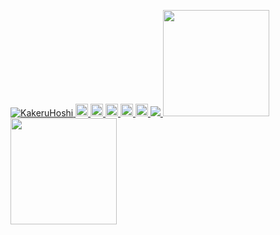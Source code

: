 <p align="left"> 
  <a href="https://github.com/KakeruHoshi/KakeruHoshi/">
    <img src="https://komarev.com/ghpvc/?username=KakeruHoshi" alt="KakeruHoshi" />
  </a>
  <a href="http://twitter.com/KakeruHoshi">
    <img height="20" src="https://img.shields.io/twitter/follow/KakeruHoshi?label=Twitter&logo=twitter&style=flat" />
  </a>
  <a href="https://github.com/KakeruHoshi">
    <img height="20" src="https://img.shields.io/github/followers/KakeruHoshi?label=follow&logo=github&style=flat" />
  </a>
  <a href="https://www.reddit.com/user/KakeruHoshi">
    <img height="20" src="https://img.shields.io/reddit/user-karma/combined/KakeruHoshi?label=Reddit&logo=reddit&style=flat" />
  </a>
  <a href="https://stackoverflow.com/users/5720201/KakeruHoshi">
    <img height="20" src="https://img.shields.io/stackexchange/stackoverflow/r/5720201?label=StackOverflow&logo=stack-overflow&style=flat" />
  </a>
  <a href="http://qiita.com/KakeruHoshi">
    <img height="20" src="https://qiita-badge.apiapi.app/s/KakeruHoshi/posts.svg" />
  </a>
  <//qiita.com/KakeruHoshi">
  </a>
  <a href="https://github.com/KakeruHoshi">
    <img src="https://github-profile-trophy.vercel.app/?username=KakeruHoshi&theme=onedark&column=7" />
  </a>
  <img height="170px" src="https://github-readme-stats.vercel.app/api?username=KakeruHoshi&count_private=true&show_icons=true&theme=dracula" /><img height="170px" src="https://github-readme-stats.vercel.app/api?username=KakeruHoshi&count_private=true&show_icons=true&theme=dracula" />
</p>
